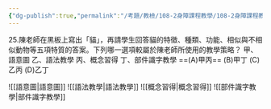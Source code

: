 ```yaml
---
{"dg-publish":true,"permalink":"/考題/教檢/108-2身障課程教學/108-2身障課程教學-第1大題第25題/","tags":["考題","題目","完成"]}
---
```


25.陳老師在黑板上寫出「貓」，再請學生回答貓的特徵、種類、功能、相似與不相似動物等五項特質的答案。下列哪一選項較屬於陳老師所使用的教學策略？
甲、語意圖
乙、語法教學
丙、概念習得
丁、部件識字教學
==(A)甲丙== (B)甲丁 (C)乙丙 (D)乙丁

![[語意圖\|語意圖]]
![[語法教學\|語法教學]]
![[概念習得\|概念習得]]
![[部件識字教學\|部件識字教學]]